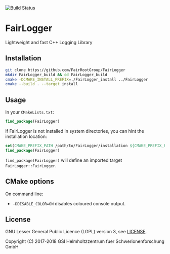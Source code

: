 ![Build Status](https://alfa-ci.gsi.de/buildStatus/icon?job=FairRootGroup/FairLogger/dev)

# FairLogger

Lightweight and fast C++ Logging Library

## Installation

```bash
git clone https://github.com/FairRootGroup/FairLogger
mkdir FairLogger_build && cd FairLogger_build
cmake -DCMAKE_INSTALL_PREFIX=./FairLogger_install ../FairLogger
cmake --build . --target install
```

## Usage

In your `CMakeLists.txt`:

```cmake
find_package(FairLogger)
```

If FairLogger is not installed in system directories, you can hint the installation location:

```cmake
set(CMAKE_PREFIX_PATH /path/to/FairLogger/installation ${CMAKE_PREFIX_PATH})
find_package(FairLogger)
```

`find_package(FairLogger)` will define an imported target `FairLogger::FairLogger`.

## CMake options

On command line:

  * `-DDISABLE_COLOR=ON` disables coloured console output.

## License

GNU Lesser General Public Licence (LGPL) version 3, see [LICENSE](LICENSE).

Copyright (C) 2017-2018 GSI Helmholtzzentrum fuer Schwerionenforschung GmbH
